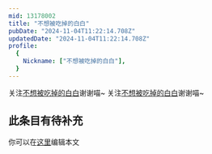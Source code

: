 ```yaml
---
mid: 13178002
title: "不想被吃掉的白白"
pubDate: "2024-11-04T11:22:14.708Z"
updatedDate: "2024-11-04T11:22:14.708Z"
profile:
  {
    Nickname: ["不想被吃掉的白白"],
  }
---
```


关注[不想被吃掉的白白](https://space.bilibili.com/13178002)谢谢喵~ 关注[不想被吃掉的白白](https://space.bilibili.com/13178002)谢谢喵~

## 此条目有待补充
你可以在[这里](https://github.com/Yuhanawa/VTuber.ICU/edit/master/src/content/v/不想被吃掉的白白/index.md)编辑本文
